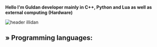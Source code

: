 **Hello I'm Guldan developer mainly in C++, Python and Lua as well as external computing (Hardware)<span style="color: #26B260">**

![header illidan](https://user-images.githubusercontent.com/98873011/152193823-bf64b0bf-fb59-444b-879d-1059155690e7.gif)


## » Programming languages:
